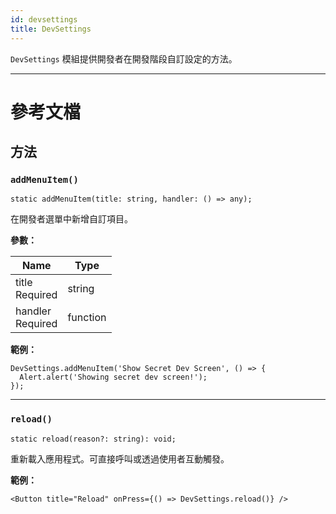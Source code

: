 ```yaml
---
id: devsettings
title: DevSettings
---
```


`DevSettings` 模組提供開發者在開發階段自訂設定的方法。

---

# 參考文檔

## 方法

### `addMenuItem()`

```tsx
static addMenuItem(title: string, handler: () => any);
```

在開發者選單中新增自訂項目。

**參數：**

| Name                                                         | Type     |
| ------------------------------------------------------------ | -------- |
| title <div className="label basic required">Required</div>   | string   |
| handler <div className="label basic required">Required</div> | function |

**範例：**

```tsx
DevSettings.addMenuItem('Show Secret Dev Screen', () => {
  Alert.alert('Showing secret dev screen!');
});
```

---

### `reload()`

```tsx
static reload(reason?: string): void;
```

重新載入應用程式。可直接呼叫或透過使用者互動觸發。

**範例：**

```tsx
<Button title="Reload" onPress={() => DevSettings.reload()} />
```